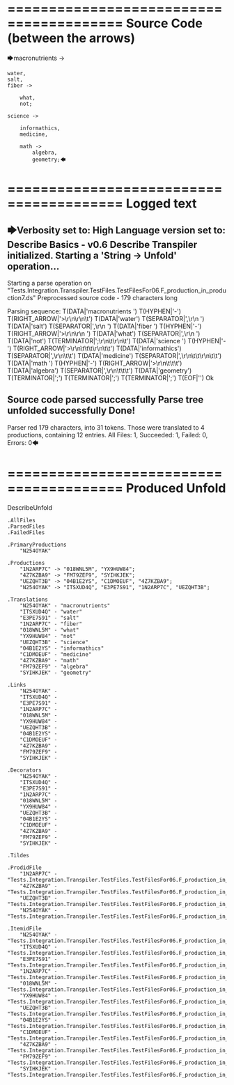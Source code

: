 ========================================
Source Code (between the arrows)
========================================

🡆macronutrients ->

	water,
    salt,
    fiber ->

        what,
        not;
	
	science ->
			
		informathics,
		medicine,
		
		math ->
			algebra,
			geometry;🡄

========================================
Logged text
========================================

🡆Verbosity set to: High
Language version set to: Describe Basics - v0.6
Describe Transpiler initialized.
Starting a 'String -> Unfold' operation...
------------------------
Starting a parse operation on "Tests.Integration.Transpiler.TestFiles.TestFilesFor06.F_production_in_production7.ds"
Preprocessed source code - 179 characters long

Parsing sequence: T(DATA|'macronutrients ') T(HYPHEN|'-') T(RIGHT_ARROW|'>\r\n\r\n\t') T(DATA|'water') T(SEPARATOR|',\r\n    ') T(DATA|'salt') T(SEPARATOR|',\r\n    ') T(DATA|'fiber ') T(HYPHEN|'-') T(RIGHT_ARROW|'>\r\n\r\n        ') T(DATA|'what') T(SEPARATOR|',\r\n        ') T(DATA|'not') T(TERMINATOR|';\r\n\t\r\n\t') T(DATA|'science ') T(HYPHEN|'-') T(RIGHT_ARROW|'>\r\n\t\t\t\r\n\t\t') T(DATA|'informathics') T(SEPARATOR|',\r\n\t\t') T(DATA|'medicine') T(SEPARATOR|',\r\n\t\t\r\n\t\t') T(DATA|'math ') T(HYPHEN|'-') T(RIGHT_ARROW|'>\r\n\t\t\t') T(DATA|'algebra') T(SEPARATOR|',\r\n\t\t\t') T(DATA|'geometry') T(TERMINATOR|';') T(TERMINATOR|';') T(TERMINATOR|';') T(EOF|'<EOF>') Ok

Source code parsed successfully
Parse tree unfolded successfully
Done!
------------------------
Parser red 179 characters, into 31 tokens.
Those were translated to 4 productions, containing 12 entries.
All Files: 1, Succeeded: 1, Failed: 0, Errors: 0🡄

========================================
Produced Unfold
========================================

DescribeUnfold

    .AllFiles
    .ParsedFiles
    .FailedFiles

    .PrimaryProductions
        "N254OYAK" 

    .Productions
        "1N2ARP7C" -> "018WNL5M", "YX9HUW84";
        "4Z7KZBA9" -> "FM79ZEF9", "SYIHKJEK";
        "UEZQHT3B" -> "04B1E2YS", "C1DMOEUF", "4Z7KZBA9";
        "N254OYAK" -> "ITSXUD4Q", "E3PE7S91", "1N2ARP7C", "UEZQHT3B";

    .Translations
        "N254OYAK" - "macronutrients"
        "ITSXUD4Q" - "water"
        "E3PE7S91" - "salt"
        "1N2ARP7C" - "fiber"
        "018WNL5M" - "what"
        "YX9HUW84" - "not"
        "UEZQHT3B" - "science"
        "04B1E2YS" - "informathics"
        "C1DMOEUF" - "medicine"
        "4Z7KZBA9" - "math"
        "FM79ZEF9" - "algebra"
        "SYIHKJEK" - "geometry"

    .Links
        "N254OYAK" - 
        "ITSXUD4Q" - 
        "E3PE7S91" - 
        "1N2ARP7C" - 
        "018WNL5M" - 
        "YX9HUW84" - 
        "UEZQHT3B" - 
        "04B1E2YS" - 
        "C1DMOEUF" - 
        "4Z7KZBA9" - 
        "FM79ZEF9" - 
        "SYIHKJEK" - 

    .Decorators
        "N254OYAK" - 
        "ITSXUD4Q" - 
        "E3PE7S91" - 
        "1N2ARP7C" - 
        "018WNL5M" - 
        "YX9HUW84" - 
        "UEZQHT3B" - 
        "04B1E2YS" - 
        "C1DMOEUF" - 
        "4Z7KZBA9" - 
        "FM79ZEF9" - 
        "SYIHKJEK" - 

    .Tildes

    .ProdidFile
        "1N2ARP7C" - "Tests.Integration.Transpiler.TestFiles.TestFilesFor06.F_production_in_production7.ds"
        "4Z7KZBA9" - "Tests.Integration.Transpiler.TestFiles.TestFilesFor06.F_production_in_production7.ds"
        "UEZQHT3B" - "Tests.Integration.Transpiler.TestFiles.TestFilesFor06.F_production_in_production7.ds"
        "N254OYAK" - "Tests.Integration.Transpiler.TestFiles.TestFilesFor06.F_production_in_production7.ds"

    .ItemidFile
        "N254OYAK" - "Tests.Integration.Transpiler.TestFiles.TestFilesFor06.F_production_in_production7.ds"
        "ITSXUD4Q" - "Tests.Integration.Transpiler.TestFiles.TestFilesFor06.F_production_in_production7.ds"
        "E3PE7S91" - "Tests.Integration.Transpiler.TestFiles.TestFilesFor06.F_production_in_production7.ds"
        "1N2ARP7C" - "Tests.Integration.Transpiler.TestFiles.TestFilesFor06.F_production_in_production7.ds"
        "018WNL5M" - "Tests.Integration.Transpiler.TestFiles.TestFilesFor06.F_production_in_production7.ds"
        "YX9HUW84" - "Tests.Integration.Transpiler.TestFiles.TestFilesFor06.F_production_in_production7.ds"
        "UEZQHT3B" - "Tests.Integration.Transpiler.TestFiles.TestFilesFor06.F_production_in_production7.ds"
        "04B1E2YS" - "Tests.Integration.Transpiler.TestFiles.TestFilesFor06.F_production_in_production7.ds"
        "C1DMOEUF" - "Tests.Integration.Transpiler.TestFiles.TestFilesFor06.F_production_in_production7.ds"
        "4Z7KZBA9" - "Tests.Integration.Transpiler.TestFiles.TestFilesFor06.F_production_in_production7.ds"
        "FM79ZEF9" - "Tests.Integration.Transpiler.TestFiles.TestFilesFor06.F_production_in_production7.ds"
        "SYIHKJEK" - "Tests.Integration.Transpiler.TestFiles.TestFilesFor06.F_production_in_production7.ds"

